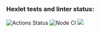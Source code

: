 ### Hexlet tests and linter status:
![Actions Status](/workflows/hexlet-check/badge.svg)
![Node CI](https://github.com/apupko/frontend-project-lvl1/workflows/Node%20CI/badge.svg)
<a href="https://codeclimate.com/github/codeclimate/codeclimate/maintainability"><img src="https://api.codeclimate.com/v1/badges/a99a88d28ad37a79dbf6/maintainability" /></a>
